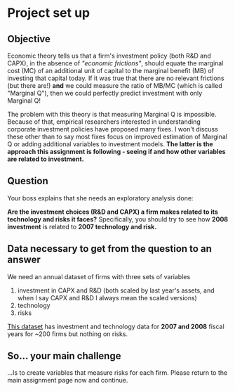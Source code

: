 # Project set up

## Objective

Economic theory tells us that a firm's investment policy (both R&D and CAPX), in the absence of _"economic frictions"_, should equate the marginal cost (MC) of an additional unit of capital to the marginal benefit (MB) of investing that capital today. If it was true that there are no relevant frictions (but there are!) **and** we could measure the ratio of MB/MC (which is called "Marginal Q"), then we could perfectly predict investment with only Marginal Q! 

The problem with this theory is that measuring Marginal Q is impossible. Because of that, empirical researchers interested in understanding corporate investment policies have proposed many fixes. I won't discuss these other than to say most fixes focus on improved estimation of Marginal Q or adding additional variables to investment models. **The latter is the approach this assignment is following - seeing if and how other variables are related to investment.**

## Question

Your boss explains that she needs an exploratory analysis done:

**Are the investment choices (R&D and CAPX) a firm makes related to its technology and risks it faces?** Specifically, you should try to see how **2008 investment** is related to **2007 technology and risk.**

## Data necessary to get from the question to an answer

We need an annual dataset of firms with three sets of variables
1. investment in CAPX and R&D (both scaled by last year's assets, and when I say CAPX and R&D I always mean the scaled versions)
1. technology
1. risks
  
[This dataset](https://github.com/LeDataSciFi/lectures-spr2020/tree/master/assignment_data) has investment and technology data for **2007 and 2008**  fiscal years for ~200 firms but nothing on risks. 

## So... your main challenge 

...Is to create variables that measure risks for each firm. Please return to the main assignment page now and continue.





